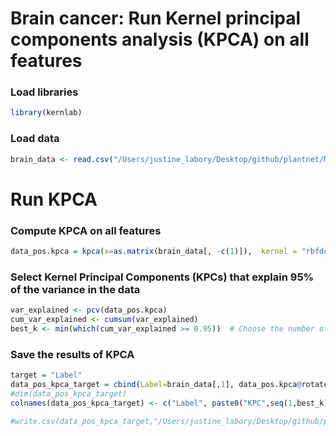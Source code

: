 Brain cancer: Run Kernel principal components analysis (KPCA) on all
features
================

### Load libraries

``` r
library(kernlab)
```

### Load data

``` r
brain_data <- read.csv("/Users/justine_labory/Desktop/github/plantnet/Metabolomic_project/brain_project/data/BRAIN.ALL.FEAT.csv")
```

# Run KPCA

### Compute KPCA on all features

``` r
data_pos.kpca = kpca(x=as.matrix(brain_data[, -c(1)]),  kernel = "rbfdot", features=0, kpar=list(sigma=0.2), th=0.0001)
```

### Select Kernel Principal Components (KPCs) that explain 95% of the variance in the data

``` r
var_explained <- pcv(data_pos.kpca)
cum_var_explained <- cumsum(var_explained)
best_k <- min(which(cum_var_explained >= 0.95))  # Choose the number of components to preserve at least 95% of variance
```

### Save the results of KPCA

``` r
target = "Label"
data_pos_kpca_target = cbind(Label=brain_data[,1], data_pos.kpca@rotated[,1:best_k])
#dim(data_pos_kpca_target)
colnames(data_pos_kpca_target) <- c("Label", paste0("KPC",seq(1,best_k)))

#write.csv(data_pos_kpca_target,"/Users/justine_labory/Desktop/github/plantnet/Metabolomic_project/brain_project/data/BRAIN_KPCA.csv", row.names = F)
```
